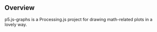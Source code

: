 ## Overview

p5.js-graphs is a Processing.js project for drawing math-related plots in a lovely way.
